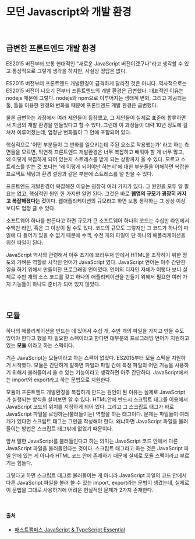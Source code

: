 # 모던 Javascript와 개발 환경

<br />

## 급변한 프론트엔드 개발 환경

ES2015 버전부터 보통 현대적인 "새로운 JavaScript 버전이겠구나"라고 생각할 수 있고 통상적으로 그렇게 생각을 하지만, 사실상 정답은 없다.

ES2015 버전부터 프론트엔드 개발환경이 급격하게 달라진 것은 아니다. 역사적으로는 ES2015 버전이 나오기 전부터 프론트엔드의 개발 환경은 급변했다. 대표적인 이유는 nodejs 때문에 그렇다. nodejs와 npm으로 이루어지는 생태계 변화, 그리고 제공되는 툴, 툴을 이용한 환경의 변화들 때문에 프론트엔드 개발 환경은 급변했다.

물론 급변하는 과정에서 여러 제안들이 등장했고, 그 제안들이 실제로 표준에 합류하면서 지금의 개발 환경을 만들었다고 할 수 있다. 그런데 이 과정들이 대략 10년 정도에 걸쳐서 이루어졌는데, 엄청난 변화들이 그 안에 포함되어 있다.

핵심적으로 '어떤 부분들이 그 변화를 일으키는데 주된 요소로 작용했는가' 라고 하는 측면들을 모르면, 막연히 프론트엔드 개발환경은 너무 복잡하고 배워야 할 게 너무 많고, 왜 이렇게 복잡하게 되어 있는지 스트레스를 받게 되는 상황까지 올 수 있다. 모르고 스트레스를 받는 것 보다는 '왜 이렇게 되어야만 하는지'에 대한 부분들을 이해하면 복잡한 프로젝트 세팅과 환경 설정과 같은 부분에 스트레스를 덜 받을 수 있다.

프론트엔드 개발환경이 복잡해진 이유는 굉장히 여러 가지가 있다. 그 원인을 모두 알 필요는 없고, 핵심적인 원인 한 가지만 알면 된다. 그것은 바로 **웹앱의 규모가 굉장히 커지고 복잡해졌다는 것**이다. 웹애플리케이션의 규모라고 하면 보통 생각하는 그 상상 이상보다도 엄청 클 수 있다.

소프트웨어 하나를 만든다고 하면 규모가 큰 소프트웨어 하나의 코드는 수십만 라인에서 수백만 라인, 혹은 그 이상이 될 수도 있다. 코드의 규모도 그렇지만 그 코드가 하나의 파일에 다 들어가 있을 수 없기 때문에 수백, 수천 개의 파일이 단 하나의 애플리케이션을 위한 파일이 된다.

JavaScript 역사와 관련해서 아주 초기에 브라우저 안에서 HTML을 조작하기 위한 정도의 가벼운 역할로 시작된 언어가 JavaScript 였다. JavaScript 언어는 아주 간단한 일을 하기 위해서 만들어진 프로그래밍 언어였다. 언어의 디자인 자체가 이렇다 보니 실제로 수만 개의 소스 코드를 갖고 하나의 애플리케이션을 만들기 위해서 필요한 여러 가지 기능들이 하나도 준비가 되어 있지 않았다.

<br />

## 모듈

하나의 애플리케이션을 만드는 데 있어서 수십 개, 수만 개의 파일을 가지고 만들 수도 있어야 한다고 했을 때 필요한 스펙이라고 한다면 대부분의 프로그래밍 언어가 지원하고 있는 **모듈** 이라고 하는 스펙이다.

기존 JavaScript는 모듈이라고 하는 스펙이 없었다. ES2015부터 모듈 스펙을 지원하기 시작했다. 모듈은 간단하게 말하면 파일과 파일 간에 특정 파일의 어떤 기능을 사용하기 위해서 불러들여서 쓸 수 있는 기능이라고 생각하면 아주 간단하다. JavaScript에서는 import와 export라고 하는 문법으로 지원한다.

모듈이 프론트엔드 개발환경을 복잡하게 만드는 원인이 된 이유는 실제로 JavaScript가 실행되는 방식을 살펴보면 알 수 있다. HTML안에 반드시 스크립트 태그를 이용해서 JavaScript 코드의 위치를 지정하게 되어 있다. 그리고 그 스크립트 태그가 바로 JavaScript 파일을 로딩하는(불러들이는) 역할을 하는 태그이다. 문제는 파일들이 여러 개가 있다면 스크립트 태그는 그만큼 작성해야 한다. 왜냐하면 JavaScript 파일을 불러들이는 방법은 스크립트 태그밖에 없었기 때문이다.

앞서 말한 JavaScript를 불러들인다고 하는 의미는 JavaScript 코드 안에서 다른 JavaScript 파일을 불러들인다는 것이다. 스크립트 태그라고 하는 것은 JavaScript 파일 안에 있는 게 아니라 HTML 코드 안에 존재하기 때문에 실제로 모듈 스펙이라고 부르기는 힘들다.

그렇다고 하면 스크립트 태그로 불러들이는 게 아니라 JavaScript 파일의 코드 안에서 다른 JavaScript 파일을 불러 쓸 수 있는 import, export라는 문법이 생겼는데, 실제로 이 문법을 그대로 사용하기에 어려운 현실적인 문제가 2가지 존재한다.

<br />

#### 출처

- [패스트캠퍼스 JavaScript & TypeScript Essential](https://fastcampus.co.kr/dev_academy_kmt1)
